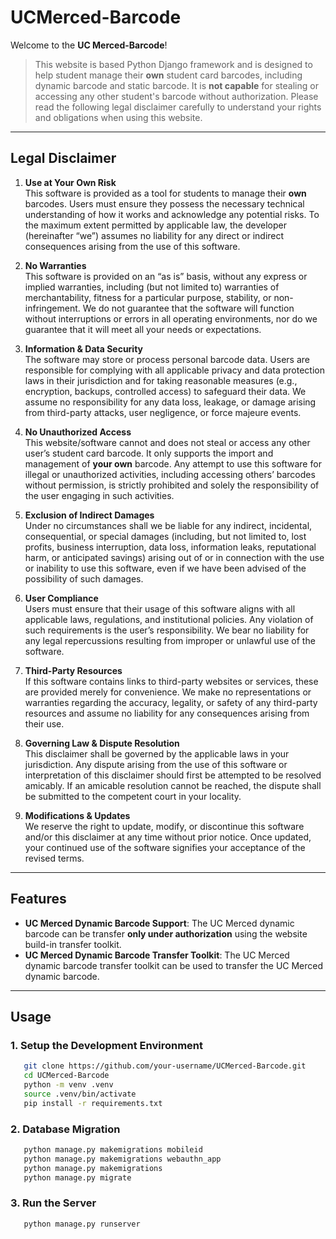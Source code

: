 # UCMerced-Barcode

Welcome to the **UC Merced-Barcode**!

> This website is based Python Django framework and is designed to help student manage their **own** student card
> barcodes, including dynamic barcode and static barcode. It is **not capable** for stealing or accessing any other
> student's barcode without authorization. Please read the following legal disclaimer carefully to understand your
> rights
> and obligations when using this website.

---

## Legal Disclaimer

1. **Use at Your Own Risk**  
   This software is provided as a tool for students to manage their **own** barcodes. Users must ensure they possess the
   necessary technical understanding of how it works and acknowledge any potential risks. To the maximum extent
   permitted by applicable law, the developer (hereinafter “we”) assumes no liability for any direct or indirect
   consequences arising from the use of this software.

2. **No Warranties**  
   This software is provided on an “as is” basis, without any express or implied warranties, including (but not limited
   to) warranties of merchantability, fitness for a particular purpose, stability, or non-infringement. We do not
   guarantee that the software will function without interruptions or errors in all operating environments, nor do we
   guarantee that it will meet all your needs or expectations.

3. **Information & Data Security**  
   The software may store or process personal barcode data. Users are responsible for complying with all applicable
   privacy and data protection laws in their jurisdiction and for taking reasonable measures (e.g., encryption, backups,
   controlled access) to safeguard their data. We assume no responsibility for any data loss, leakage, or damage arising
   from third-party attacks, user negligence, or force majeure events.

4. **No Unauthorized Access**  
   This website/software cannot and does not steal or access any other user’s student card barcode. It only supports the
   import and management of **your own** barcode. Any attempt to use this software for illegal or unauthorized
   activities, including accessing others’ barcodes without permission, is strictly prohibited and solely the
   responsibility of the user engaging in such activities.

5. **Exclusion of Indirect Damages**  
   Under no circumstances shall we be liable for any indirect, incidental, consequential, or special damages (including,
   but not limited to, lost profits, business interruption, data loss, information leaks, reputational harm, or
   anticipated savings) arising out of or in connection with the use or inability to use this software, even if we have
   been advised of the possibility of such damages.

6. **User Compliance**  
   Users must ensure that their usage of this software aligns with all applicable laws, regulations, and institutional
   policies. Any violation of such requirements is the user’s responsibility. We bear no liability for any legal
   repercussions resulting from improper or unlawful use of the software.

7. **Third-Party Resources**  
   If this software contains links to third-party websites or services, these are provided merely for convenience. We
   make no representations or warranties regarding the accuracy, legality, or safety of any third-party resources and
   assume no liability for any consequences arising from their use.

8. **Governing Law & Dispute Resolution**  
   This disclaimer shall be governed by the applicable laws in your jurisdiction. Any dispute arising from the use of
   this software or interpretation of this disclaimer should first be attempted to be resolved amicably. If an amicable
   resolution cannot be reached, the dispute shall be submitted to the competent court in your locality.

9. **Modifications & Updates**  
   We reserve the right to update, modify, or discontinue this software and/or this disclaimer at any time without prior
   notice. Once updated, your continued use of the software signifies your acceptance of the revised terms.

---

## Features

- **UC Merced Dynamic Barcode Support**: The UC Merced dynamic barcode can be transfer **only under authorization** using the website build-in transfer toolkit.
- **UC Merced Dynamic Barcode Transfer Toolkit**: The UC Merced dynamic barcode transfer toolkit can be used to transfer the UC Merced dynamic barcode.

---

## Usage

### 1. Setup the Development Environment

```bash
   git clone https://github.com/your-username/UCMerced-Barcode.git
   cd UCMerced-Barcode
   python -m venv .venv
   source .venv/bin/activate
   pip install -r requirements.txt
```

### 2. Database Migration

```bash
   python manage.py makemigrations mobileid
   python manage.py makemigrations webauthn_app
   python manage.py makemigrations
   python manage.py migrate
```

### 3. Run the Server

```bash
   python manage.py runserver
```
